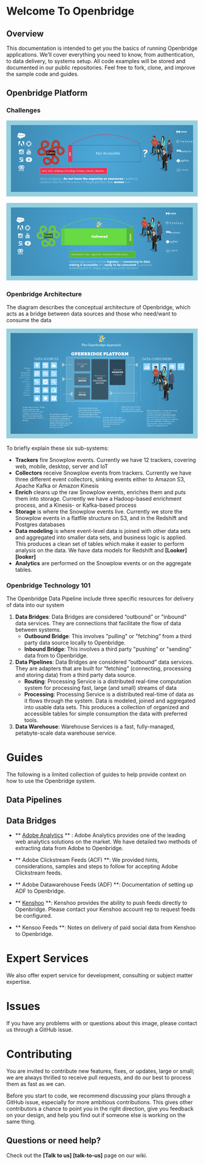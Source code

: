 # Welcome To Openbridge


## Overview

This documentation is intended to get you the basics of running Openbridge applications. We’ll cover everything you need to know, from authentication, to data delivery, to systems setup. All code examples will be stored and documented in our public repositories.
Feel free to fork, clone, and improve the sample code and guides.

## Openbridge Platform

### Challenges
![gap](./images/data-gap.png)



![gap](./images/data-access.png)


### Openbridge Architecture

The diagram describes the conceptual architecture of Openbridge, which acts as a bridge between data sources and those who need/want to consume the data

![architecture](./images/architecture.png)


To briefly explain these six sub-systems:

* **Trackers** fire Snowplow events. Currently we have 12 trackers, covering web, mobile, desktop, server and IoT
* **Collectors** receive Snowplow events from trackers. Currently we have three different event collectors, sinking events either to Amazon S3, Apache Kafka or Amazon Kinesis
* **Enrich** cleans up the raw Snowplow events, enriches them and puts them into storage. Currently we have a Hadoop-based enrichment process, and a Kinesis- or Kafka-based process
* **Storage** is where the Snowplow events live. Currently we store the Snowplow events in a flatfile structure on S3, and in the Redshift and Postgres databases
* **Data modeling** is where event-level data is joined with other data sets and aggregated into smaller data sets, and business logic is applied. This produces a clean set of tables which make it easier to perform analysis on the data. We have data models for Redshift and **[Looker] [looker]**
* **Analytics** are performed on the Snowplow events or on the aggregate tables.

### Openbridge Technology 101
The Openbridge Data Pipeline include three specific resources for delivery of data into our system

1. **Data Bridges**: Data Bridges are considered “outbound” or "inbound" data services. They are connections that facilitate the flow of data between systems.
    - **Outbound Bridge**: This involves "pulling" or "fetching” from a third party data source locally to Openbridge.
    - **Inbound Bridge**: This involves a third party "pushing" or "sending” data from to Openbridge.
2. **Data Pipelines**: Data Bridges are considered “outbound” data services. They are adapters that are built for “fetching”  (connecting, processing and storing data) from a third party data source.
    - **Routing**: Processing Service is a distributed real-time computation system for processing fast, large (and small) streams of data
    - **Processing**: Processing Service is a distributed real-time of data as it flows through the system. Data is modeled, joined and aggregated  into usable data sets. This produces a collection of organized and accessible tables for simple consumption the data with preferred tools.
3. **Data Warehouse**: Warehouse Services is a fast, fully-managed, petabyte-scale data warehouse service.

# Guides
The following is a limited collection of guides to help provide context on how to use the Openbridge system.

## Data Pipelines


## Data Bridges

- ** [Adobe Analytics](http://www.adobe.com/solutions/digital-analytics.html) ** : Adobe Analytics provides one of the leading web analytics solutions on the market. We have detailed two methods of extracting data from Adobe to Openbridge.

 - ** Adobe Clickstream Feeds (ACF) **: We provided hints, considerations, samples and steps to follow for accepting Adobe Clickstream feeds.</p>

 - ** Adobe Datawarehouse Feeds (ADF) **: Documentation of setting up ADF to Openbridge.</p>

</ul>

- ** [Kenshoo](http://kenshoo.com) **: Kenshoo provides the ability to push feeds directly to Openbridge. Please contact your Kenshoo account rep to request feeds be configured.

 - ** Kensoo Feeds **: Notes on delivery of paid social data from Kenshoo to Openbridge.


# Expert Services
We also offer expert service for development, consulting or subject matter expertise.

# Issues

If you have any problems with or questions about this image, please contact us through a GitHub issue.

# Contributing

You are invited to contribute new features, fixes, or updates, large or small; we are always thrilled to receive pull requests, and do our best to process them as fast as we can.

Before you start to code, we recommend discussing your plans through a GitHub issue, especially for more ambitious contributions. This gives other contributors a chance to point you in the right direction, give you feedback on your design, and help you find out if someone else is working on the same thing.



## Questions or need help?

Check out the **[Talk to us] [talk-to-us]** page on our wiki.
